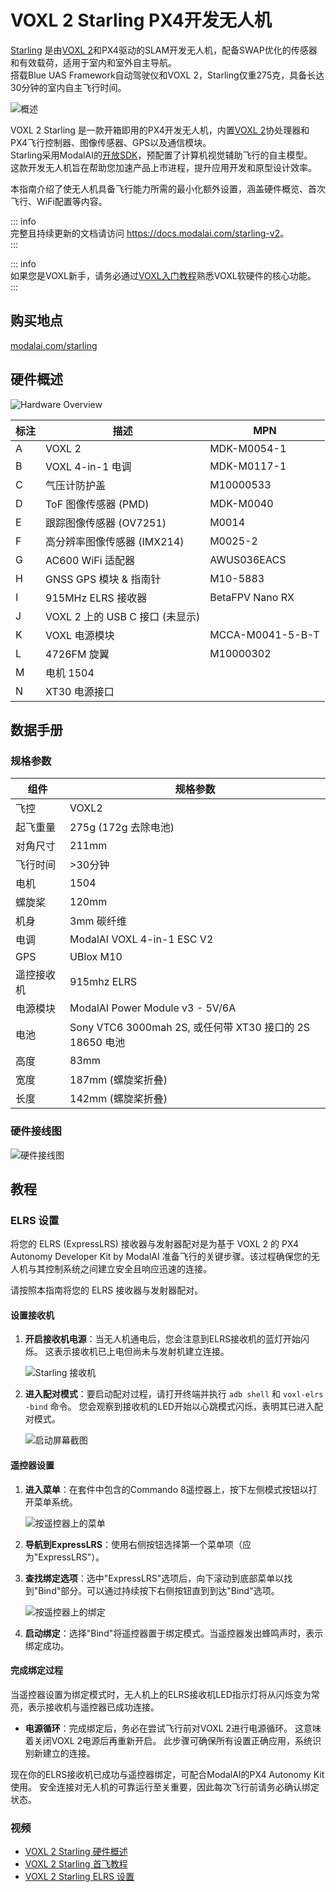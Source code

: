 

# VOXL 2 Starling PX4开发无人机

[Starling](https://modalai.com/starling) 是由[VOXL 2](../flight_controller/modalai_voxl_2.md)和PX4驱动的SLAM开发无人机，配备SWAP优化的传感器和有效载荷，适用于室内和室外自主导航。  
搭载Blue UAS Framework自动驾驶仪和VOXL 2，Starling仅重275克，具备长达30分钟的室内自主飞行时间。

![概述](../../assets/hardware/complete_vehicles/modalai_starling/starling_front_hero.jpg)

VOXL 2 Starling 是一款开箱即用的PX4开发无人机，内置[VOXL 2](../flight_controller/modalai_voxl_2.md)协处理器和PX4飞行控制器、图像传感器、GPS以及通信模块。  
Starling采用ModalAI的[开放SDK](https://docs.modalai.com/voxl-developer-bootcamp/)，预配置了计算机视觉辅助飞行的自主模型。  
这款开发无人机旨在帮助您加速产品上市进程，提升应用开发和原型设计效率。

本指南介绍了使无人机具备飞行能力所需的最小化额外设置，涵盖硬件概览、首次飞行、WiFi配置等内容。

::: info  
完整且持续更新的文档请访问 <https://docs.modalai.com/starling-v2>。  
:::

::: info  
如果您是VOXL新手，请务必通过[VOXL入门教程](https://docs.modalai.com/voxl-developer-bootcamp/)熟悉VOXL软硬件的核心功能。  
:::

## 购买地点

[modalai.com/starling](https://modalai.com/starling)

## 硬件概述

![Hardware Overview](../../assets/hardware/complete_vehicles/modalai_starling/mrb_d0005_4_v2_c6_m22__callouts_a.jpg)

| 标注 | 描述                           | MPN              |
| ------- | ------------------------------------- | ---------------- |
| A       | VOXL 2                                | MDK-M0054-1      |
| B       | VOXL 4-in-1 电调                       | MDK-M0117-1      |
| C       | 气压计防护盖                          | M10000533        |
| D       | ToF 图像传感器 (PMD)                | MDK-M0040        |
| E       | 跟踪图像传感器 (OV7251)        | M0014            |
| F       | 高分辨率图像传感器 (IMX214)           | M0025-2          |
| G       | AC600 WiFi 适配器                     | AWUS036EACS      |
| H       | GNSS GPS 模块 & 指南针             | M10-5883         |
| I       | 915MHz ELRS 接收器                  | BetaFPV Nano RX  |
| J       | VOXL 2 上的 USB C 接口 (未显示) |                  |
| K       | VOXL 电源模块                     | MCCA-M0041-5-B-T |
| L       | 4726FM 旋翼                      | M10000302        |
| M       | 电机 1504                            |                  |
| N       | XT30 电源接口                  |                  |

## 数据手册

### 规格参数

| 组件       | 规格参数                                                     |
|------------|-------------------------------------------------------------|
| 飞控       | VOXL2                                                         |
| 起飞重量   | 275g (172g 去除电池)                                        |
| 对角尺寸   | 211mm                                                         |
| 飞行时间   | >30分钟                                                       |
| 电机       | 1504                                                          |
| 螺旋桨     | 120mm                                                         |
| 机身       | 3mm 碳纤维                                                  |
| 电调       | ModalAI VOXL 4-in-1 ESC V2                                  |
| GPS        | UBlox M10                                                     |
| 遥控接收机 | 915mhz ELRS                                                   |
| 电源模块   | ModalAI Power Module v3 - 5V/6A                             |
| 电池       | Sony VTC6 3000mah 2S, 或任何带 XT30 接口的 2S 18650 电池    |
| 高度       | 83mm                                                          |
| 宽度       | 187mm (螺旋桨折叠)                                            |
| 长度       | 142mm (螺旋桨折叠)                                            |

### 硬件接线图

![硬件接线图](../../assets/hardware/complete_vehicles/modalai_starling/d0005_compute_wiring_d.jpg)

## 教程

### ELRS 设置

将您的 ELRS (ExpressLRS) 接收器与发射器配对是为基于 VOXL 2 的 PX4 Autonomy Developer Kit by ModalAI 准备飞行的关键步骤。该过程确保您的无人机与其控制系统之间建立安全且响应迅速的连接。

请按照本指南将您的 ELRS 接收器与发射器配对。

#### 设置接收机

1. **开启接收机电源**：当无人机通电后，您会注意到ELRS接收机的蓝灯开始闪烁。
   这表示接收机已上电但尚未与发射机建立连接。

   ![Starling 接收机](../../assets/hardware/complete_vehicles/modalai_starling/starling-photo.png)

2. **进入配对模式**：要启动配对过程，请打开终端并执行 `adb shell` 和 `voxl-elrs -bind` 命令。
   您会观察到接收机的LED开始以心跳模式闪烁，表明其已进入配对模式。

   ![启动屏幕截图](../../assets/hardware/complete_vehicles/modalai_starling/screenshot-boot.png)

#### 遥控器设置

1. **进入菜单**：在套件中包含的Commando 8遥控器上，按下左侧模式按钮以打开菜单系统。

   ![按遥控器上的菜单](../../assets/hardware/complete_vehicles/modalai_starling/radio-1.png)

2. **导航到ExpressLRS**：使用右侧按钮选择第一个菜单项（应为"ExpressLRS"）。

3. **查找绑定选项**：选中"ExpressLRS"选项后，向下滚动到底部菜单以找到"Bind"部分。可以通过持续按下右侧按钮直到到达"Bind"选项。

   ![按遥控器上的绑定](../../assets/hardware/complete_vehicles/modalai_starling/radio-2.png)

4. **启动绑定**：选择"Bind"将遥控器置于绑定模式。当遥控器发出蜂鸣声时，表示绑定成功。

#### 完成绑定过程

当遥控器设置为绑定模式时，无人机上的ELRS接收机LED指示灯将从闪烁变为常亮，表示接收机与遥控器已成功连接。

- **电源循环**：完成绑定后，务必在尝试飞行前对VOXL 2进行电源循环。
  这意味着关闭VOXL 2电源后再重新开启。
  此步骤可确保所有设置正确应用，系统识别新建立的连接。

现在你的ELRS接收机已成功与遥控器绑定，可配合ModalAI的PX4 Autonomy Kit使用。
安全连接对无人机的可靠运行至关重要，因此每次飞行前请务必确认绑定状态。

### 视频

- [VOXL 2 Starling 硬件概述](https://youtu.be/M9OiMpbEYOg)
- [VOXL 2 Starling 首飞教程](https://youtu.be/Cpbbye3Z6co)
- [VOXL 2 Starling ELRS 设置](https://youtu.be/7OwGS-kcFVg)